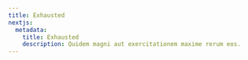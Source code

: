 ```yaml
---
title: Exhausted
nextjs:
  metadata:
    title: Exhausted
    description: Quidem magni aut exercitationem maxime rerum eos.
---
```

 